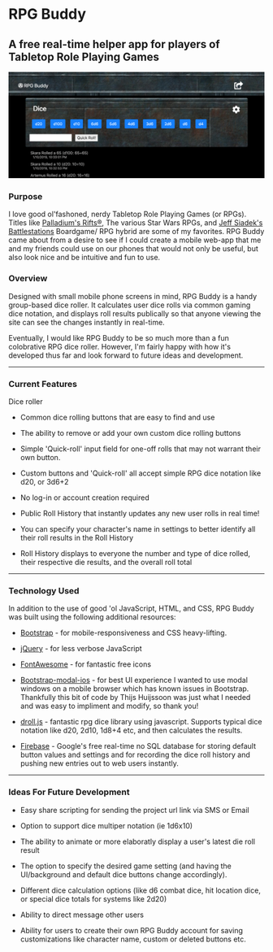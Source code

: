 # RPG Buddy
## A free real-time helper app for players of Tabletop Role Playing Games
![rpg-buddy](assets/images/rpg-buddy.png)

### Purpose
I love good ol'fashoned, nerdy Tabletop Role Playing Games (or RPGs). Titles like [Palladium's Rifts®](http://www.palladiumbooks.com/), The various Star Wars RPGs, and [Jeff Siadek's Battlestations](http://gorillaboardgames.com/battlestation/) Boardgame/ RPG hybrid are some of my favorites. RPG Buddy came about from a desire to see if I could create a mobile web-app that me and my friends could use on our phones that would not only be useful, but also look nice and be intuitive and fun to use.

### Overview
Designed with small mobile phone screens in mind, RPG Buddy is a handy group-based dice roller. It calculates user dice rolls via common gaming dice notation, and displays roll results publically so that anyone viewing the site can see the changes instantly in real-time.

Eventually, I would like RPG Buddy to be so much more than a fun colobrative RPG dice roller. However, I'm fairly happy with how it's developed thus far and look forward to future ideas and development.

- - - 

### Current Features

Dice roller

   * Common dice rolling buttons that are easy to find and use  

   * The ability to remove or add your own custom dice rolling buttons

   * Simple 'Quick-roll' input field for one-off rolls that may not warrant their own button.

   * Custom buttons and 'Quick-roll' all accept simple RPG dice notation like d20, or 3d6+2

   * No log-in or account creation required

   * Public Roll History that instantly updates any new user rolls in real time!

   * You can specify your character's name in settings to better identify all their roll results in the Roll History

   * Roll History displays to everyone the number and type of dice rolled, their respective die results, and the overall roll total


- - -

### Technology Used

In addition to the use of good 'ol JavaScript, HTML, and CSS, RPG Buddy was built using the following additional resources:

   * [Bootstrap](https://getbootstrap.com/) - for mobile-responsiveness and CSS heavy-lifting.

   * [jQuery](https://jquery.com/) - for less verbose JavaScript

   * [FontAwesome](https://fontawesome.com/) - for fantastic free icons

   * [Bootstrap-modal-ios](https://gist.github.com/thuijssoon) - for best UI experience I wanted to use modal windows on a mobile browser which has known issues in Bootstrap. Thankfully this bit of code by Thijs Huijssoon was just what I needed and was easy to impliment and modify, so thank you!

   * [droll.js](https://github.com/thebinarypenguin/droll) - fantastic rpg dice library using javascript. Supports typical dice notation like d20, 2d10, 1d8+4 etc, and then calculates the results.

   * [Firebase](https://firebase.google.com/) - Google's free real-time no SQL database for storing default button values and settings and for recording the dice roll history and pushing new entries out to web users instantly.

- - -

### Ideas For Future Development

  * Easy share scripting for sending the project url link via SMS or Email

  * Option to support dice multiper notation (ie 1d6x10)

  * The ability to animate or more elaboratly display a user's latest die roll result

  * The option to specify the desired game setting (and having the UI/background and default dice buttons change accordingly).

  * Different dice calculation options (like d6 combat dice, hit location dice, or special dice totals for systems like 2d20)

  * Ability to direct message other users

  * Ability for users to create their own RPG Buddy account for saving customizations like character name, custom or deleted buttons etc.